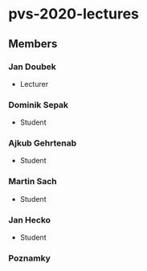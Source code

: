 # pvs-2020-lectures

## Members

### Jan Doubek
 * Lecturer

### Dominik Sepak
 * Student

### Ajkub Gehrtenab
 * Student

### Martin Sach
 * Student

### Jan Hecko
 * Student

### Poznamky
